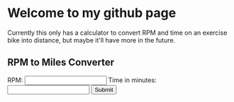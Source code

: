 # Welcome to my github page

Currently this only has a calculator to convert RPM and time on an exercise bike into distance, but maybe it'll have more in the future.

## RPM to Miles Converter

<form action="" method="post" id="rpm-calc">
 RPM:
 <input type="number" name="rpm" />
 Time in minutes:
 <input type="number" name="time" />
 <input type="submit" value="Submit" onClick="calcMiles()">
</form>

<script>
    function calcMiles() {
        var rpm = document.getElementById("rpm").value;
        var time = document.getElementById("time").value;
        var diameter = 18;

        var circumfrance = Math.Pi * diameter;
        var distance = time * circumfrance * rpm;

        var INCHES_IN_A_MILE = 63360;

        alert(distance / INCHES_IN_A_MILE)
    }
</script>
